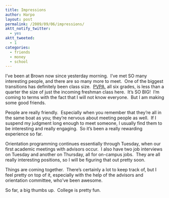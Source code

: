 ```yaml
---
title: Impressions
author: Harpo
layout: post
permalink: /2009/09/06/impressions/
aktt_notify_twitter:
  - yes
aktt_tweeted:
  - 1
categories:
  - friends
  - money
  - school
---
```

I&#8217;ve been at Brown now since yesterday morning.  I&#8217;ve met SO many interesting people, and there are so many more to meet.  One of the biggest transitions has definitely been class size.  <a href="http://pvpa.org" target="_blank">PVPA</a>, all six grades, is less than a quarter the size of just the incoming freshman class here.  It&#8217;s SO BIG!  I&#8217;m coming to terms with the fact that I will not know everyone.  But I am making some good friends.

People are really friendly.  Especially when you remember that they&#8217;re all in the same boat as you; they&#8217;re nervous about meeting people as well.  If I suspend my judgment long enough to meet someone, I usually find them to be interesting and really engaging.  So it&#8217;s been a really rewarding experience so far.

Orientation programming continues essentially through Tuesday, when our first academic meetings with advisors occur.  I also have two job interviews on Tuesday and another on Thursday, all for on-campus jobs.  They are all really interesting positions, so I will be figuring that out pretty soon.

Things are coming together.  There&#8217;s certainly a lot to keep track of, but I feel pretty on top of it, especially with the help of the advisors and orientation committee, who&#8217;ve been awesome.

So far, a big thumbs up.  College is pretty fun.